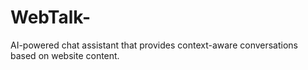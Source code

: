 # WebTalk-
AI-powered chat assistant that provides context-aware conversations based on website content. 
